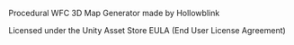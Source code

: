 Procedural WFC 3D Map Generator made by Hollowblink

Licensed under the Unity Asset Store EULA (End User License Agreement)